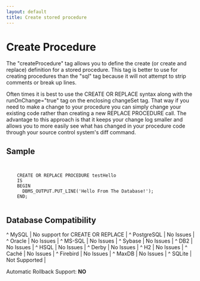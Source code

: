 ```yaml
---
layout: default
title: Create stored procedure
---
```


# Create Procedure #

The "createProcedure" tag allows you to define the create (or create and replace) definition for a stored procedure. This tag is better to use for creating procedures than the "sql" tag because it will not attempt to strip comments or break up lines.

Often times it is best to use the CREATE OR REPLACE syntax along with the runOnChange="true" tag on the enclosing changeSet tag. That way if you need to make a change to your procedure you can simply change your existing code rather than creating a new REPLACE PROCEDURE call. The advantage to this approach is that it keeps your change log smaller and allows you to more easily see what has changed in your procedure code through your source control system's diff command.

## Sample ##

<code xml>
<createProcedure>
    CREATE OR REPLACE PROCEDURE testHello
    IS
    BEGIN
      DBMS_OUTPUT.PUT_LINE('Hello From The Database!');
    END;
</createProcedure>
</code>




## Database Compatibility ##

^ MySQL  | No support for CREATE OR REPLACE  | 
^ PostgreSQL  | No Issues  | 
^ Oracle  | No Issues  | 
^ MS-SQL  | No Issues  | 
^ Sybase  | No Issues  | 
^ DB2  | No Issues  | 
^ HSQL  | No Issues  | 
^ Derby  | No Issues  | 
^ H2  | No Issues  | 
^ Caché  | No Issues  | 
^ Firebird  | No Issues  | 
^ MaxDB  | No Issues  | 
^ SQLite  | Not Supported  |

Automatic Rollback Support: **NO**
